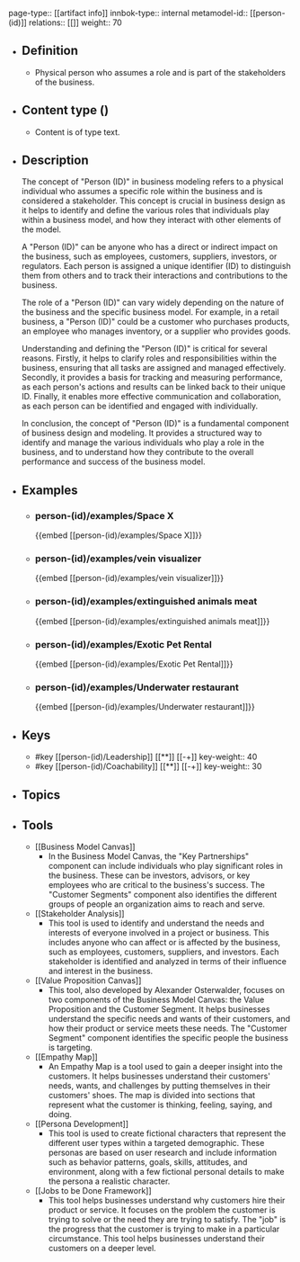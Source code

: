 page-type:: [[artifact info]]
innbok-type:: internal
metamodel-id:: [[person-(id)]]
relations:: [[]]
weight:: 70

- ## Definition
  - Physical person who assumes a role and is part of the stakeholders of the business.
- ## Content type ()
  - Content is of type text.
  
- ## Description
  The concept of "Person (ID)" in business modeling refers to a physical individual who assumes a specific role within the business and is considered a stakeholder. This concept is crucial in business design as it helps to identify and define the various roles that individuals play within a business model, and how they interact with other elements of the model.
  
  A "Person (ID)" can be anyone who has a direct or indirect impact on the business, such as employees, customers, suppliers, investors, or regulators. Each person is assigned a unique identifier (ID) to distinguish them from others and to track their interactions and contributions to the business.
  
  The role of a "Person (ID)" can vary widely depending on the nature of the business and the specific business model. For example, in a retail business, a "Person (ID)" could be a customer who purchases products, an employee who manages inventory, or a supplier who provides goods.
  
  Understanding and defining the "Person (ID)" is critical for several reasons. Firstly, it helps to clarify roles and responsibilities within the business, ensuring that all tasks are assigned and managed effectively. Secondly, it provides a basis for tracking and measuring performance, as each person's actions and results can be linked back to their unique ID. Finally, it enables more effective communication and collaboration, as each person can be identified and engaged with individually.
  
  In conclusion, the concept of "Person (ID)" is a fundamental component of business design and modeling. It provides a structured way to identify and manage the various individuals who play a role in the business, and to understand how they contribute to the overall performance and success of the business model.
- ## Examples
  - ### person-(id)/examples/Space X
    {{embed [[person-(id)/examples/Space X]]}}
  - ### person-(id)/examples/vein visualizer
    {{embed [[person-(id)/examples/vein visualizer]]}}
  - ### person-(id)/examples/extinguished animals meat
    {{embed [[person-(id)/examples/extinguished animals meat]]}}
  - ### person-(id)/examples/Exotic Pet Rental
    {{embed [[person-(id)/examples/Exotic Pet Rental]]}}
  - ### person-(id)/examples/Underwater restaurant
    {{embed [[person-(id)/examples/Underwater restaurant]]}}
  
- ## Keys
  - #key [[person-(id)/Leadership]] [[**]] [[-+]]
    key-weight:: 40
  - #key [[person-(id)/Coachability]] [[**]] [[-+]]
    key-weight:: 30
- ## Topics
  
- ## Tools
  - [[Business Model Canvas]]
    - In the Business Model Canvas, the "Key Partnerships" component can include individuals who play significant roles in the business. These can be investors, advisors, or key employees who are critical to the business's success. The "Customer Segments" component also identifies the different groups of people an organization aims to reach and serve.
  - [[Stakeholder Analysis]]
    - This tool is used to identify and understand the needs and interests of everyone involved in a project or business. This includes anyone who can affect or is affected by the business, such as employees, customers, suppliers, and investors. Each stakeholder is identified and analyzed in terms of their influence and interest in the business.
  - [[Value Proposition Canvas]]
    - This tool, also developed by Alexander Osterwalder, focuses on two components of the Business Model Canvas: the Value Proposition and the Customer Segment. It helps businesses understand the specific needs and wants of their customers, and how their product or service meets these needs. The "Customer Segment" component identifies the specific people the business is targeting.
  - [[Empathy Map]]
    - An Empathy Map is a tool used to gain a deeper insight into the customers. It helps businesses understand their customers' needs, wants, and challenges by putting themselves in their customers' shoes. The map is divided into sections that represent what the customer is thinking, feeling, saying, and doing.
  - [[Persona Development]]
    - This tool is used to create fictional characters that represent the different user types within a targeted demographic. These personas are based on user research and include information such as behavior patterns, goals, skills, attitudes, and environment, along with a few fictional personal details to make the persona a realistic character.
  - [[Jobs to be Done Framework]]
    - This tool helps businesses understand why customers hire their product or service. It focuses on the problem the customer is trying to solve or the need they are trying to satisfy. The "job" is the progress that the customer is trying to make in a particular circumstance. This tool helps businesses understand their customers on a deeper level.

